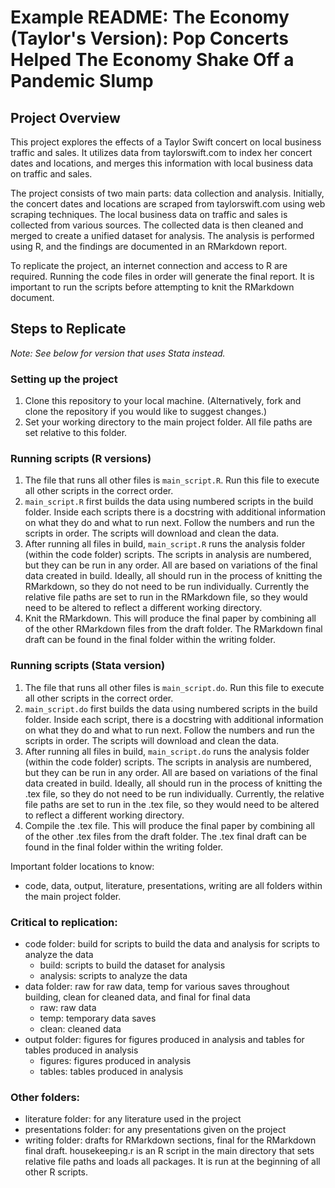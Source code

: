 # Example README: The Economy (Taylor's Version): Pop Concerts Helped The Economy Shake Off a Pandemic Slump

## Project Overview

This project explores the effects of a Taylor Swift concert on local business traffic and sales. It utilizes data from taylorswift.com to index her concert dates and locations, and merges this information with local business data on traffic and sales. 

The project consists of two main parts: data collection and analysis. Initially, the concert dates and locations are scraped from taylorswift.com using web scraping techniques. The local business data on traffic and sales is collected from various sources. The collected data is then cleaned and merged to create a unified dataset for analysis. The analysis is performed using R, and the findings are documented in an RMarkdown report. 

To replicate the project, an internet connection and access to R are required. Running the code files in order will generate the final report. It is important to run the scripts before attempting to knit the RMarkdown document.

## Steps to Replicate

_Note: See below for version that uses Stata instead._

### Setting up the project

1. Clone this repository to your local machine. (Alternatively, fork and clone the repository if you would like to suggest changes.)
2. Set your working directory to the main project folder. All file paths are set relative to this folder.

### Running scripts (R versions)

1. The file that runs all other files is `main_script.R`. Run this file to execute all other scripts in the correct order.
2. `main_script.R` first builds the data using numbered scripts in the build folder. Inside each scripts there is a docstring with additional information on what they do and what to run next. Follow the numbers and run the scripts in order. The scripts will download and clean the data.
3. After running all files in build, `main_script.R` runs the analysis folder (within the code folder) scripts. The scripts in analysis are numbered, but they can be run in any order. All are based on variations of the final data created in build. Ideally, all should run in the process of knitting the RMarkdown, so they do not need to be run individually. Currently the relative file paths are set to run in the RMarkdown file, so they would need to be altered to reflect a different working directory.
4. Knit the RMarkdown. This will produce the final paper by combining all of the other RMarkdown files from the draft folder. The RMarkdown final draft can be found in the final folder within the writing folder.

### Running scripts (Stata version)

1. The file that runs all other files is `main_script.do`. Run this file to execute all other scripts in the correct order.
2. `main_script.do` first builds the data using numbered scripts in the build folder. Inside each script, there is a docstring with additional information on what they do and what to run next. Follow the numbers and run the scripts in order. The scripts will download and clean the data.
3. After running all files in build, `main_script.do` runs the analysis folder (within the code folder) scripts. The scripts in analysis are numbered, but they can be run in any order. All are based on variations of the final data created in build. Ideally, all should run in the process of knitting the .tex file, so they do not need to be run individually. Currently, the relative file paths are set to run in the .tex file, so they would need to be altered to reflect a different working directory.
4. Compile the .tex file. This will produce the final paper by combining all of the other .tex files from the draft folder. The .tex final draft can be found in the final folder within the writing folder.

Important folder locations to know:

- code, data, output, literature, presentations, writing are all folders within the main project folder.

### Critical to replication:

- code folder: build for scripts to build the data and analysis for scripts to analyze the data
    - build: scripts to build the dataset for analysis
    - analysis: scripts to analyze the data
- data folder: raw for raw data, temp for various saves throughout building, clean for cleaned data, and final for final data
    - raw: raw data
    - temp: temporary data saves
    - clean: cleaned data
- output folder: figures for figures produced in analysis and tables for tables produced in analysis
    - figures: figures produced in analysis
    - tables: tables produced in analysis

### Other folders:

- literature folder: for any literature used in the project
- presentations folder: for any presentations given on the project
- writing folder: drafts for RMarkdown sections, final for the RMarkdown final draft.
housekeeping.r is an R script in the main directory that sets relative file paths and loads all packages. It is run at the beginning of all other R scripts.


